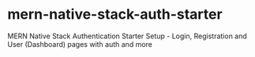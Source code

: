 # mern-native-stack-auth-starter
MERN Native Stack Authentication Starter Setup - Login, Registration and User (Dashboard) pages with auth and more
